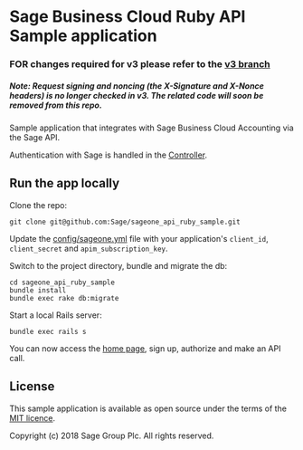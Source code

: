 # Sage Business Cloud Ruby API Sample application

### FOR changes required for v3 please refer to the [v3 branch](https://github.com/Sage/sageone_api_ruby_sample/tree/v3)

##### Note: Request signing and noncing (the X-Signature and X-Nonce headers) is no longer checked in v3. The related code will soon be removed from this repo.

Sample application that integrates with Sage Business Cloud Accounting via the Sage API.

Authentication with Sage is handled in the [Controller](app/controllers/sage_one_controller.rb).

## Run the app locally

Clone the repo:

`git clone git@github.com:Sage/sageone_api_ruby_sample.git`

Update the [config/sageone.yml](config/sageone.yml) file with your application's `client_id`, `client_secret` and
`apim_subscription_key`.

Switch to the project directory, bundle and migrate the db:

```
cd sageone_api_ruby_sample
bundle install
bundle exec rake db:migrate
```

Start a local Rails server:

```
bundle exec rails s
```

You can now access the [home page](http://localhost:3000/), sign up, authorize and make an API call.

## License

This sample application is available as open source under the terms of the
[MIT licence](LICENSE).

Copyright (c) 2018 Sage Group Plc. All rights reserved.

